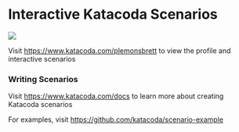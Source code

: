 # Interactive Katacoda Scenarios

[![](http://shields.katacoda.com/katacoda/plemonsbrett/count.svg)](https://www.katacoda.com/plemonsbrett "Get your profile on Katacoda.com")

Visit https://www.katacoda.com/plemonsbrett to view the profile and interactive scenarios

### Writing Scenarios
Visit https://www.katacoda.com/docs to learn more about creating Katacoda scenarios

For examples, visit https://github.com/katacoda/scenario-example
